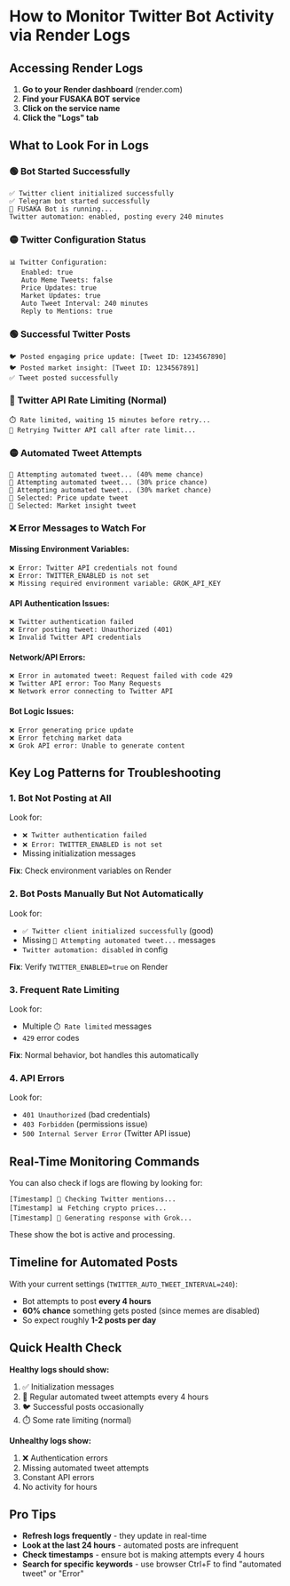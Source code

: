 # How to Monitor Twitter Bot Activity via Render Logs

## Accessing Render Logs

1. **Go to your Render dashboard** (render.com)
2. **Find your FUSAKA BOT service**
3. **Click on the service name**
4. **Click the "Logs" tab**

## What to Look For in Logs

### 🟢 Bot Started Successfully
```
✅ Twitter client initialized successfully
✅ Telegram bot started successfully  
🚀 FUSAKA Bot is running...
Twitter automation: enabled, posting every 240 minutes
```

### 🟡 Twitter Configuration Status
```
📊 Twitter Configuration:
   Enabled: true
   Auto Meme Tweets: false
   Price Updates: true
   Market Updates: true
   Auto Tweet Interval: 240 minutes
   Reply to Mentions: true
```

### 🟢 Successful Twitter Posts
```
🐦 Posted engaging price update: [Tweet ID: 1234567890]
🐦 Posted market insight: [Tweet ID: 1234567891]
✅ Tweet posted successfully
```

### 🔵 Twitter API Rate Limiting (Normal)
```
⏱️ Rate limited, waiting 15 minutes before retry...
🔄 Retrying Twitter API call after rate limit...
```

### 🟡 Automated Tweet Attempts
```
🔄 Attempting automated tweet... (40% meme chance)
🔄 Attempting automated tweet... (30% price chance)
🔄 Attempting automated tweet... (30% market chance)
🎯 Selected: Price update tweet
🎯 Selected: Market insight tweet
```

### ❌ Error Messages to Watch For

#### Missing Environment Variables:
```
❌ Error: Twitter API credentials not found
❌ Error: TWITTER_ENABLED is not set
❌ Missing required environment variable: GROK_API_KEY
```

#### API Authentication Issues:
```
❌ Twitter authentication failed
❌ Error posting tweet: Unauthorized (401)
❌ Invalid Twitter API credentials
```

#### Network/API Errors:
```
❌ Error in automated tweet: Request failed with code 429
❌ Twitter API error: Too Many Requests
❌ Network error connecting to Twitter API
```

#### Bot Logic Issues:
```
❌ Error generating price update
❌ Error fetching market data
❌ Grok API error: Unable to generate content
```

## Key Log Patterns for Troubleshooting

### 1. **Bot Not Posting at All**
Look for:
- `❌ Twitter authentication failed`
- `❌ Error: TWITTER_ENABLED is not set`
- Missing initialization messages

**Fix**: Check environment variables on Render

### 2. **Bot Posts Manually But Not Automatically**
Look for:
- `✅ Twitter client initialized successfully` (good)
- Missing `🔄 Attempting automated tweet...` messages
- `Twitter automation: disabled` in config

**Fix**: Verify `TWITTER_ENABLED=true` on Render

### 3. **Frequent Rate Limiting**
Look for:
- Multiple `⏱️ Rate limited` messages
- `429` error codes

**Fix**: Normal behavior, bot handles this automatically

### 4. **API Errors**
Look for:
- `401 Unauthorized` (bad credentials)
- `403 Forbidden` (permissions issue)
- `500 Internal Server Error` (Twitter API issue)

## Real-Time Monitoring Commands

You can also check if logs are flowing by looking for:

```
[Timestamp] 🔄 Checking Twitter mentions...
[Timestamp] 📊 Fetching crypto prices...
[Timestamp] 💭 Generating response with Grok...
```

These show the bot is active and processing.

## Timeline for Automated Posts

With your current settings (`TWITTER_AUTO_TWEET_INTERVAL=240`):
- Bot attempts to post **every 4 hours**
- **60% chance** something gets posted (since memes are disabled)
- So expect roughly **1-2 posts per day**

## Quick Health Check

**Healthy logs should show:**
1. ✅ Initialization messages
2. 🔄 Regular automated tweet attempts every 4 hours  
3. 🐦 Successful posts occasionally
4. ⏱️ Some rate limiting (normal)

**Unhealthy logs show:**
1. ❌ Authentication errors
2. Missing automated tweet attempts
3. Constant API errors
4. No activity for hours

## Pro Tips

- **Refresh logs frequently** - they update in real-time
- **Look at the last 24 hours** - automated posts are infrequent
- **Check timestamps** - ensure bot is making attempts every 4 hours
- **Search for specific keywords** - use browser Ctrl+F to find "automated tweet" or "Error"